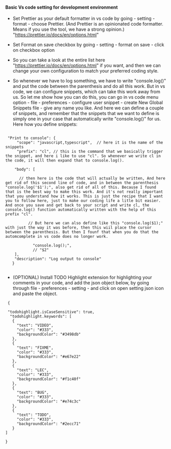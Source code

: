 
####  Basic Vs code setting for development environment

- Set Prettier as your default formatter in  vs code by going - setting - format - choose Prettier. (And Prettier is an opinionated code formatter. Means if you use the tool, we have a strong opinion.)
"https://prettier.io/docs/en/options.html"

- Set Format on save checkbox by going - setting - format on save - click on checkbox option 

- So you can take a look at the entire list here "https://prettier.io/docs/en/options.html" if you want, and then we can change your own configuration to match your preferred coding style.

- So whenever we have to log something, we have to write "console.log()" and put the code between the parenthesis and do all this work. But in vs code, we can configure snippets, which can take this work away from us. So let me show how you can do this, you can go in vs code menu option - file - preferences - configure user snippet - create New Global Snippets file - give any name you like. And here we can define a couple of snippets, and remember that the snippets that we want to define is simply one in your case that automatically write "console.log()" for us. Here how you define snippets:

~~~

 "Print to console": {
     "scope": "javascript,typescript",  // here it is the name of the snippets
     "prefix": "cl", // this is the command that we basically trigger the snippet, and here i like to use "cl". So whenever we write cl in the code, it will then expand that to console.log(). 

    "body": [

      // then here is the code that will actually be written, And here get rid of this second line of code, and in between the parenthesis "console.log('$1');", also get rid of all of this. Because I found that is the best way to make this work. And it's not really important that you understand how it works. This is just the recipe that I want you to follow here, just to make our coding life a litle bit easier. And once you save and get back to your script and write cl, the console.log() function automatically written with the help of this prefix "cl".

		  // But here we can also define like this "console.log($1);" with just the way it was before, then this wiil place the cursor between the parenthesis. But then I founf that when you do that the automcomplete in vs code does no longer work.

			"console.log();",
			// "$2"
    ],
    "description": "Log output to console"
   } 
  
 ~~~

- (OPTIONAL) Install TODO Highlight extension for highlighting your comments in your code, and add the json object below, by going through file - preferences - setting - and click on open setting json icon and paste the object.



 ~~~
  {

  "todohighlight.isCaseSensitive": true,
   "todohighlight.keywords": [
    {
      "text": "VIDEO",
      "color": "#333",
      "backgroundColor": "#3498db"
    },
    {
      "text": "FIXME",
      "color": "#333",
      "backgroundColor": "#e67e22"
    },
    {
      "text": "LEC",
      "color": "#333",
      "backgroundColor": "#f1c40f"
    },
    {
      "text": "BUG",
      "color": "#333",
      "backgroundColor": "#e74c3c"
    },
    {
      "text": "TODO",
      "color": "#333",
      "backgroundColor": "#2ecc71"
    }
 ] 

 }

 ~~~
